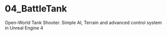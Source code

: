 # 04_BattleTank
Open-World Tank Shooter. Simple AI, Terrain and advanced control system in Unreal Engine 4
